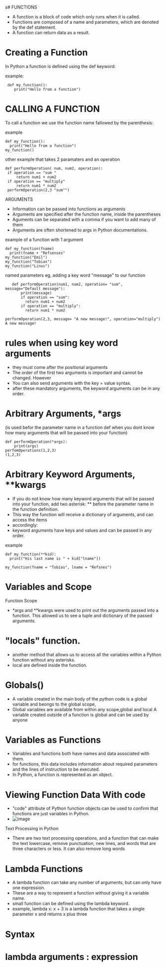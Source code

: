 s# FUNCTIONS
* A function is a block of code which only runs when it is called.
* Functions are composed of a name and parameters, which are denoted by the def statement.
* A function can return data as a result.

# Creating a Function
In Python a function is defined using the def keyword:

example:

     def my_function():
        print("Hello from a function")
# CALLING A FUNCTION
To call a function we use the function name fallowed by the parenthesis:

example

    def my_function():
      print("Hello from a function")
    my_function()
    
other example that takes 2 paramaters and an operation

    def performOperation( num, num2, operation):
     if operation == "sum "
         return num1 + num2
     if operation == "multiply"
         return num1 * num2
     performOperation(2,3 "sum"")
     
ARGUMENTS
* Information can be passed into functions as arguments
* Arguments are specified after the function name, inside the parentheses
* Aguments can be separated with a comma if you want to add many of them
* Arguments are often shortened to args in Python documentations.

example of a function with 1 argument

    def my_function(fname)
      print(fname + "Refsenses"
    my_function("Emil")
    my_function("Tobias")
    my_function("Linus")
    
named parameters eg, adding a key word "message" to our function

       def performOperation(num1, num2, operation= "sum",  message="Default message"):
           print(message)
           if operation == "sum":
             return num1 + num2
           if operation == "multiply":
             return num1 * num2

    performOperation(2,3, message= "A new message!", operation="multiply")
    A new message!
    
# rules when using key word arguments
* they must come after the positional arguments
* The order of the first two arguments is important and cannot be changed. However
* You can also send arguments with the key = value syntax.
* after these mandatory arguments, the keyword arguments can be in any order. 

# Arbitrary Arguments, *args
(is used befor the parameter name in a function def when  you dont know how many arguments that will be passed into your function)

    def performOperation(*args):
        print(args)
    perfomOperations(1,2,3)
    (1,2,3)

# Arbitrary Keyword Arguments, **kwargs

* If you do not know how many keyword arguments that will be passed into your function, add two asterisk: ** before the parameter name in the function definition.
* This way the function will receive a dictionary of arguments, and can access the items
* accordingly:
* keyword arguments have keys and values and can be passed in any order.

example

    def my_function(**kid):
      print("His last name is " + kid["lname"])

    my_function(fname = "Tobias", lname = "Refsnes")

#  Variables and Scope

Function Scope
* *args and **kwargs were used to print out the arguments passed into a function. This allowed us to see a tuple and dictionary of the passed arguments.

# "locals" function.

* another method that allows us to access all the variables within a Python function without any asterisks.
* local are defined inside the function.

# Globals()
* A variable created in the main body of the python code is a global variable and beongs to the global scope,
* Global variables are available from within any scope,global and local
A variable created outside of a function is global and can be used by anyone

# Variables as Functions
* Variables and functions both have names and data associated with them.
*  for functions, this data includes information about required parameters and the lines of instruction to be executed.
*  In Python, a function is represented as an object.
  
# Viewing Function Data With  __code__

* "code" attribute of Python function objects can be used to confirm that functions are just variables in Python.
* ![image](https://github.com/SesethuPotye/Python-week-1/assets/162969678/478c25cb-6879-4fe3-8778-61f3fb45de6e)

Text Processing in Python
* There are two text processing operations, and a function that can make the text lowercase, remove punctuation, new lines, and words that are three characters or less. It can also remove long words

# Lambda Functions
* A lambda function can take any number of arguments, but can only have one expression.
* These are a way to represent a function without giving it a variable name.
* small function can be defined using the lambda keyword.
* example, lambda x: x + 3 is a lambda function that takes a single parameter x and returns x plus three

# Syntax
# lambda arguments : expression

  

  



    


    


    





